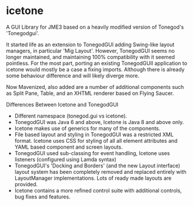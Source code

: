 # icetone
A GUI Library for JME3 based on a heavily modified version of  Tonegod's 'Tonegodgui'.

It started life as an extension to TonegodGUI adding Swing-like layout managers, in particular 'Mig Layout'. However,
TonegodGUI seems no longer maintained, and maintaining 100% compatibility with it seemed pointless. 
For the most part, porting an existing TonegodGUII application to icetone would mostly be a case a fixing imports. 
Although there is already some behaviour difference and will likely diverge more.

Now Mavenized, also added are a number of additional components such as Split Pane, Table, and an XHTML renderer
based on Flying Saucer.

Differences Between Icetone and TonegodGUI

* Different namespace (tonegod.gui vs icetone).
* TonegodGUI was Java 6 and above, Icetone is Java 8 and above only.
* Icetone makes use of generics for many of the components.
* File based layout and styling in TonegodGUI was a restricted XML format. Icetone uses CSS for styling of all
  all element attributes and YAML based component and screen layouts.
* TonegodGUI used sub-classing for event handling, Icetone uses listeners (configured using Lamda syntax)
* TonegodGUI's 'Docking and Borders' (and the new Layout interface) layout system has been completely removed
  and replaced entirely with LayoutManager implementations. Lots of ready made layouts are provided. 
* Icetone contains a more refined control suite with additional controls, bug fixes and features.
